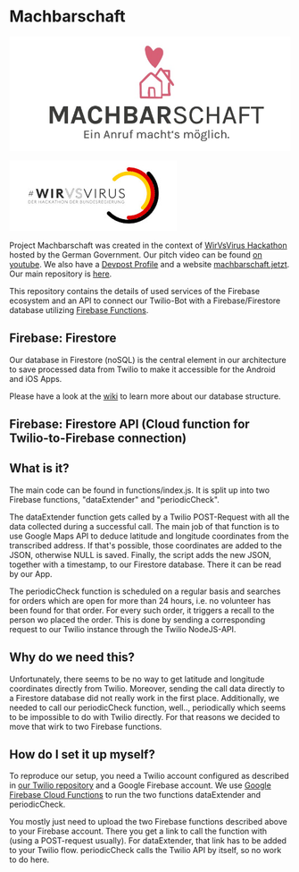 # Machbarschaft

![Machbarschaft Logo](logo.jpeg)

![WirVsVirus Hackathon Logo](Logo_01_300px.jpg)

Project Machbarschaft was created in the context of [WirVsVirus Hackathon](https://wirvsvirushackathon.org/) hosted by the German Government. Our pitch video can be found [on youtube](https://www.youtube.com/watch?v=8YJ0I0dMmWg). We also have a [Devpost Profile](https://devpost.com/software/einanrufhilft) and a website [machbarschaft.jetzt](https://machbarschaft.jetzt/). Our main repository is [here](https://github.com/marc-sommer/machbarschaft).

This repository contains the details of used services of the Firebase ecosystem and an API to connect our Twilio-Bot with a Firebase/Firestore database utilizing [Firebase Functions](https://firebase.google.com/docs/functions).

## Firebase: Firestore

Our database in Firestore (noSQL) is the central element in our architecture to save processed data from Twilio to make it accessible for the Android and iOS Apps.

Please have a look at the [wiki](https://github.com/machbarschaft/machbarschaft-firebase/wiki/Firestore) to learn more about our database structure.

## Firebase: Firestore API (Cloud function for Twilio-to-Firebase connection)

## What is it?

The main code can be found in functions/index.js. It is split up into two Firebase functions, "dataExtender" and "periodicCheck". 

The dataExtender function gets called by a Twilio POST-Request with all the data collected during a successful call. The main job of that function is to use Google Maps API to deduce latitude and longitude coordinates from the transcribed address. If that's possible, those coordinates are added to the JSON, otherwise NULL is saved. Finally, the script adds the new JSON, together with a timestamp, to our Firestore database. There it can be read by our App.

The periodicCheck function is scheduled on a regular basis and searches for orders which are open for more than 24 hours, i.e. no volunteer has been found for that order. For every such order, it triggers a recall to the person wo placed the order. This is done by sending a corresponding request to our Twilio instance through the Twilio NodeJS-API.

## Why do we need this?

Unfortunately, there seems to be no way to get latitude and longitude coordinates directly from Twilio. Moreover, sending the call data directly to a Firestore database did not really work in the first place. Additionally, we needed to call our periodicCheck function, well.., periodically which seems to be impossible to do with Twilio directly. For that reasons we decided to move that wirk to two Firebase functions.

## How do I set it up myself?

To reproduce our setup, you need a Twilio account configured as described in [our Twilio repository](https://github.com/machbarschaft/machbarschaft-twilio) and a Google Firebase account. We use [Google Firebase Cloud Functions](https://firebase.google.com/docs/functions) to run the two functions dataExtender and periodicCheck.

You mostly just need to upload the two Firebase functions described above to your Firebase account. There you get a link to call the function with (using a POST-request usually). For dataExtender, that link has to be added to your Twilio flow. periodicCheck calls the Twilio API by itself, so no work to do here.
